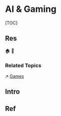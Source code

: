 # AI & Gaming

[TOC]



## Res
🏠 
🚧 


### Related Topics
↗ [Games](../../../🔑%20CS%20Core/🧰%20Generic%20Tools%20&%20Projects/🚀%20Life%20Productivity/🕹️%20Games/Games.md)



## Intro



## Ref
[🤔 我在英伟达办公室帮你们探秘RTX AI的真相 ｜ 小红书]: http://xhslink.com/FEKTyI
